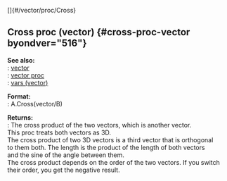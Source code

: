 []{#/vector/proc/Cross}    
## Cross proc (vector) {#cross-proc-vector byondver="516"}    
**See also:**    
:   [vector](/ref/vector.md)    
:   [vector proc](/ref/proc/vector.md)    
:   [vars (vector)](/ref/vector/var.md)    
<!-- -->    
**Format:**    
:   A.Cross(vector/B)    
<!-- -->    
**Returns:**    
:   The cross product of the two vectors, which is another vector.    
This proc treats both vectors as 3D.    
The cross product of two 3D vectors is a third vector that is orthogonal    
to them both. The length is the product of the length of both vectors    
and the sine of the angle between them.    
The cross product depends on the order of the two vectors. If you switch    
their order, you get the negative result.  